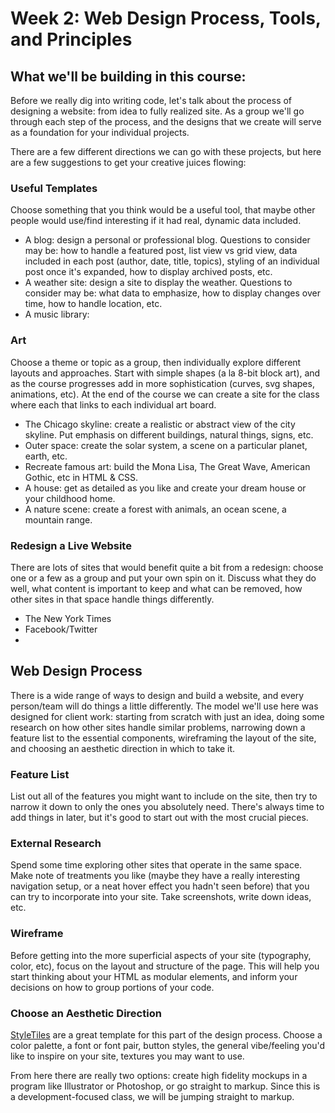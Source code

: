 # Week 2: Web Design Process, Tools, and Principles

## What we'll be building in this course:
Before we really dig into writing code, let's talk about the process of designing a website: from idea to fully realized site. As a group we'll go through each step of the process, and the designs that we create will serve as a foundation for your individual projects.

There are a few different directions we can go with these projects, but here are a few suggestions to get your creative juices flowing:

### Useful Templates
Choose something that you think would be a useful tool, that maybe other people would use/find interesting if it had real, dynamic data included.
- A blog: design a personal or professional blog. Questions to consider may be: how to handle a featured post, list view vs grid view, data included in each post (author, date, title, topics), styling of an individual post once it's expanded, how to display archived posts, etc. 
- A weather site: design a site to display the weather. Questions to consider may be: what data to emphasize, how to display changes over time, how to handle location, etc.
- A music library:

### Art
Choose a theme or topic as a group, then individually explore different layouts and approaches. Start with simple shapes (a la 8-bit block art), and as the course progresses add in more sophistication (curves, svg shapes, animations, etc). At the end of the course we can create a site for the class where each that links to each individual art board.
- The Chicago skyline: create a realistic or abstract view of the city skyline. Put emphasis on different buildings, natural things, signs, etc.
- Outer space: create the solar system, a scene on a particular planet, earth, etc.
- Recreate famous art: build the Mona Lisa, The Great Wave, American Gothic, etc in HTML & CSS.
- A house: get as detailed as you like and create your dream house or your childhood home.
- A nature scene: create a forest with animals, an ocean scene, a mountain range.

### Redesign a Live Website
There are lots of sites that would benefit quite a bit from a redesign: choose one or a few as a group and put your own spin on it. Discuss what they do well, what content is important to keep and what can be removed, how other sites in that space handle things differently.
- The New York Times
- Facebook/Twitter
- 

## Web Design Process
There is a wide range of ways to design and build a website, and every person/team will do things a little differently. The model we'll use here was designed for client work: starting from scratch with just an idea, doing some research on how other sites handle similar problems, narrowing down a feature list to the essential components, wireframing the layout of the site, and choosing an aesthetic direction in which to take it.

### Feature List
List out all of the features you might want to include on the site, then try to narrow it down to only the ones you absolutely need. There's always time to add things in later, but it's good to start out with the most crucial pieces.

### External Research
Spend some time exploring other sites that operate in the same space. Make note of treatments you like (maybe they have a really interesting navigation setup, or a neat hover effect you hadn't seen before) that you can try to incorporate into your site. Take screenshots, write down ideas, etc.

### Wireframe
Before getting into the more superficial aspects of your site (typography, color, etc), focus on the layout and structure of the page. This will help you start thinking about your HTML as modular elements, and inform your decisions on how to group portions of your code.

### Choose an Aesthetic Direction
[StyleTiles](http://styletil.es/) are a great template for this part of the design process. Choose a color palette, a font or font pair, button styles, the general vibe/feeling you'd like to inspire on your site, textures you may want to use.

From here there are really two options: create high fidelity mockups in a program like Illustrator or Photoshop, or go straight to markup. Since this is a development-focused class, we will be jumping straight to markup.



